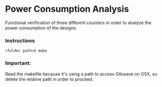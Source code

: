 # Power Consumption Analysis 

Functional verification of three different counters in order 
to analyze the power consumption of the designs.


###                  Instructions 

~~~~~
<folder path>$ make 
~~~~~


### Important:
Read the makefile because it's using a path to access Gtkwave on OSX, so delete the relative 
path in order to proceed.
